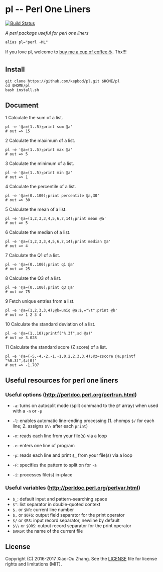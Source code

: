 # pl -- Perl One Liners

[![Build Status](https://travis-ci.org/kepbod/pl.svg?branch=master)](https://travis-ci.org/kepbod/pl)

*A perl package useful for perl one liners*

```
alias pl="perl -ML"
```

If you love pl, welcome to [buy me a cup of coffee :coffee:](https://www.paypal.me/kepbod). Thx!!!


## Install

```
git clone https://github.com/kepbod/pl.git $HOME/pl
cd $HOME/pl
bash install.sh
```

## Document

1 Calculate the sum of a list.
```
pl -e '@a=(1..5);print sum @a'
# out => 15
```

2 Calculate the maximum of a list.
```
pl -e '@a=(1..5);print max @a'
# out => 5
```

3 Calculate the minimum of a list.
```
pl -e '@a=(1..5);print min @a'
# out => 1
```

4 Calculate the percentile of a list.
```
pl -e '@a=(0..100);print percentile @a,30'
# out => 30
```

5 Calculate the mean of a list.
```
pl -e '@a=(1,2,3,3,4,5,6,7,14);print mean @a'
# out => 5
```

6 Calculate the median of a list.
```
pl -e '@a=(1,2,3,3,4,5,6,7,14);print median @a'
# out => 4
```

7 Calculate the Q1 of a list.
```
pl -e '@a=(0..100);print q1 @a'
# out => 25
```

8 Calculate the Q3 of a list.
```
pl -e '@a=(0..100);print q3 @a'
# out => 75
```

9 Fetch unique entries from a list.
```
pl -e '@a=(1,2,3,3,4);@b=uniq @a;$,="\t";print @b'
# out => 1 2 3 4
```

10 Calculate the standard deviation of a list.
```
pl -e '@a=(1..10);printf("%.3f",sd @a)'
# out => 3.028
```

11 Calculate the standard score (Z score) of a list.
```
pl -e '@a=(-5,-4,-2,-1,-1,0,2,2,3,3,4);@z=zscore @a;printf "%0.3f",$z[0]'
# out => -1.707
```

## Useful resources for perl one liners

### Useful options (http://perldoc.perl.org/perlrun.html)

* `-a`: turns on autosplit mode (split command to the `@F` array) when used with a `-n` or `-p`
* `-l`: enables automatic line-ending processing (1. chomps `$/` for each line; 2. assigns `$\\` after each `print`)
* `-n`: reads each line from your file(s) via a loop
* `-e`: enters one line of program

* `-p`: reads each line and print `$_` from your file(s) via a loop
* `-F`: specifies the pattern to split on for `-a`
* `-i`: processes file(s) in-place

### Useful variables (http://perldoc.perl.org/perlvar.html)

* `$_`: default input and pattern-searching space
* `$"`: list separator in double-quoted context
* `$.` or `$NR`: current line number
* `$,` or `$OFS`: output field separator for the print operator
* `$/` or `$RS`: input record separator, newline by default
* `$\\` or `$ORS`: output record separator for the print operator
* `$ARGV`: the name of the current file

## License
Copyright (C) 2016-2017 Xiao-Ou Zhang. See the [LICENSE](https://github.com/kepbod/pl/blob/master/LICENSE) file for license rights and limitations (MIT).

